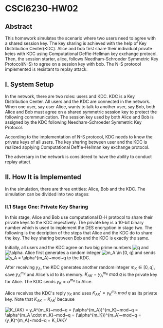 # CSCI6230-HW02

## Abstract
This homework simulates the scenario where two users need to agree with a shared session key. The key sharing is achieved with the help of Key Distribution Center(KDC).
Alice and bob first share their individual private keies with KDC using Computational Deffie-Hellman key exchange protocol. Then, the session starter, alice, follows Needham-Schroeder Symmetric Key Protocol(N-S) to agree on a session key with bob. The N-S protocol implemented is resistant to replay attack.

## I. System Setup
In the network, there are two roles: users and KDC.
KDC is a Key Distribution Center. All users and the KDC are connected in the network. When one user, say user Alice, wants to talk to another user, say Bob, both Alice and Bob must agree on a shared symmetric session key to protect the following commnunication. The session key used by both Alice and Bob is assigned by the KDC following Needham-Schroeder Symmetric Key Protocol.

According to the implementation of N-S protocol, KDC needs to know the private keys of all users. The key sharing between user and the KDC is realized applying Computational Deffie-Hellman key exchange protocol.

The adversary in the network is considered to have the ability to conduct replay attact.

## II. How It is Implemented
In the simulation, there are three entities: Alice, Bob and the KDC.
The simulation can be divided into two stages:
### II.1 Stage One: Private Key Sharing
In this stage, Alice and Bob use computational D-H protocol to share their private keys to the KDC repectively. The private key is a 10-bit binary number which is used to implement the DES encryption in stage two. The following is the decription of the steps that Alice and the KDC do to share the key. The key sharing between Bob and the KDC is exactly the same.

Initially, all users and the KDC agree on two big prime numbers <img src="http://latex.codecogs.com/gif.latex?q" title="q" /> and <img src="http://latex.codecogs.com/gif.latex?\alpha" title="\alpha" />.
Alice first generates a random integer <img src="http://latex.codecogs.com/gif.latex?m_A&space;\in&space;[0,&space;q]" title="m_A \in [0, q]" /> and sends <img src="http://latex.codecogs.com/gif.latex?y_A&space;=&space;\alpha^{m_A}~mod~q" title="y_A = \alpha^{m_A}~mod~q" /> to the KDC.

After receiving $y_A$, the KDC generates another random integer $m_K \in [0, q]$, save $y_A^{m_K}$ and Alice's id to its memory. $K_{AK} = y_A^{m_K}~mod~q$ is the private key for Alice. The KDC sends $y_K = \alpha^{m_K}$ to Alice.

Alice receives the KDC's reply $y_K$ and uses $K_{AK}' = y_K^{m_A}~mod~q$ as its private key.
Note that $K_{AK} = K_{AK}'$ because

<img src="http://latex.codecogs.com/gif.latex?K_{AK}&space;=&space;y_A^{m_K}~mod~q&space;=&space;(\alpha^{m_A})^{m_K}~mod~q&space;=&space;\alpha^{m_A&space;\cdot&space;m_K}~mod~q&space;=&space;(\alpha^{m_K})^{m_A}~mod~q&space;=&space;(y_K)^{m_A}~mod~q&space;=&space;K_{AK}'" title="K_{AK} = y_A^{m_K}~mod~q = (\alpha^{m_A})^{m_K}~mod~q = \alpha^{m_A \cdot m_K}~mod~q = (\alpha^{m_K})^{m_A}~mod~q = (y_K)^{m_A}~mod~q = K_{AK}'" />
